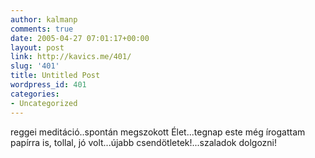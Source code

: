 ```yaml
---
author: kalmanp
comments: true
date: 2005-04-27 07:01:17+00:00
layout: post
link: http://kavics.me/401/
slug: '401'
title: Untitled Post
wordpress_id: 401
categories:
- Uncategorized
---
```


reggei meditáció..spontán megszokott Élet...tegnap este még írogattam papírra is, tollal, jó volt...újabb csendötletek!...szaladok dolgozni!
